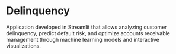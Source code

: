 # Delinquency
Application developed in Streamlit that allows analyzing customer delinquency, predict default risk, and optimize accounts receivable management through machine learning models and interactive visualizations.
